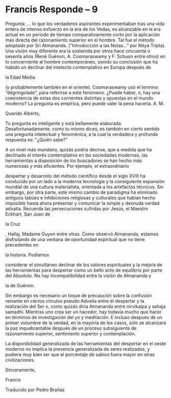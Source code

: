 # Francis Responde – 9

Pregunta: … lo que los verdaderos aspirantes experimentaban tras una vida entera de intenso esfuerzo en la era de los Vedas, es alcanzable en la era actual en un periodo de tiempo comparativamente corto por la aplicación más directa del razonamiento superior en el hombre. Tal fue el método adoptado por Sri Atmananda. (“Introducción a las Notas…” por Nitya Tripta). Una visión muy diferente era la sostenida por otros hace cincuenta o sesenta años (René Guénon, A. Coomaraswamy y F. Schuon entre otros) en lo concerniente al hombre contemporáneo, siendo su conclusión que ha habido un declinar del intelecto contemplativo en Europa después de 

la Edad Media

(y probablemente también en el oriente). Coomaraswamy usó el termino: “dégringolade”, para referirse a este fenómeno. ¿Puede haber, o, hay una coexistencia de estas dos corrientes distintas y opuestas en el mundo moderno? La pregunta es empírica, pero puede valer la pena hacerla. A. M. 

Querido Alberto,

Tu pregunta es inteligente y está bellamente elaborada. Desafortunadamente, como tu mismo dices, es también en cierto sentido una pregunta intelectual y fenoménica, a la cual la verdadera y profunda respuesta es: "¿Quién sabe?"

A un nivel más mundano, quizás podría decirse, que a medida que ha declinado el interés contemplativo en las sociedades modernas, las herramientas a disposición de los buscadores se han hecho más numerosas y más eficientes. Por ejemplo, el extraordinario

despertar y desarrollo del método científico desde el siglo XVIII ha conducido por un lado a la moderna tecnología y la consiguiente expansión mundial de una cultura materialista, orientada a los artefactos técnicos. Sin embargo, por otra parte, este mismo cambio de paradigma ha eliminado antiguos tabúes e inhibiciones religiosas y culturales que habían hecho imposible hasta ahora presentar y comunicar la simple y desnuda verdad advaita. Recuerda las persecuciones sufridas por Jesús, el Maestro Eckhart, San Juan de 

la Cruz

, Hallaj, Madame Guyon entre otras. Como observó Atmananda, estamos disfrutando de una ventana de oportunidad espiritual que no tiene precedentes en 

la historia. Podíamos

considerar el simultáneo declinar de los valores espirituales y la mejora de las herramientas para despertar como un bello acto de equilibrio por parte del Absoluto. No hay incompatibilidad entre la visión de Atmananda y 

la de Guénon.

Sin embargo es necesario un toque de precaución sobre la confusión reinante en ciertos círculos pseudo Advaita entre el despertar y la realización del Ser o, como quizás diría Atmananda entre nirvikalpa y sahaja samadhi. Mientras uno crea ser un hacedor, hay todavía mucho que hacer en términos de investigación del yo y meditación. E incluso después de un primer vislumbre de la verdad, en la mayoría de los casos, solo se alcanzará la paz inquebrantable después de un proceso subsiguiente de razonamiento superior, sentimiento superior y contemplación.

La disponibilidad generalizada de las herramientas del despertar en el oeste moderno no implica la presencia generalizada de seres realizados, y pudiera muy bien ser que el porcentaje de sabios fuera mayor en otras civilizaciones. 

Sinceramente,

Francis

Traducido por Pedro Brañas

